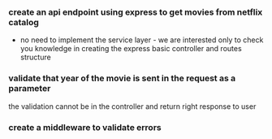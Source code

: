### create an api endpoint using express to get movies from netflix catalog
- no need to implement the service layer - we are interested only to check you knowledge in creating the express basic controller and routes structure

### validate that year of the movie is sent in the request as a parameter 
the validation cannot be in the controller and return right response to user

### create a middleware to validate errors


